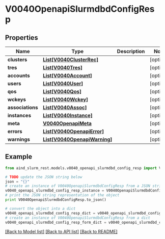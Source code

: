 # V0040OpenapiSlurmdbdConfigResp


## Properties

Name | Type | Description | Notes
------------ | ------------- | ------------- | -------------
**clusters** | [**List[V0040ClusterRec]**](V0040ClusterRec.md) |  | [optional] 
**tres** | [**List[V0040Tres]**](V0040Tres.md) |  | [optional] 
**accounts** | [**List[V0040Account]**](V0040Account.md) |  | [optional] 
**users** | [**List[V0040User]**](V0040User.md) |  | [optional] 
**qos** | [**List[V0040Qos]**](V0040Qos.md) |  | [optional] 
**wckeys** | [**List[V0040Wckey]**](V0040Wckey.md) |  | [optional] 
**associations** | [**List[V0040Assoc]**](V0040Assoc.md) |  | [optional] 
**instances** | [**List[V0040Instance]**](V0040Instance.md) |  | [optional] 
**meta** | [**V0040OpenapiMeta**](V0040OpenapiMeta.md) |  | [optional] 
**errors** | [**List[V0040OpenapiError]**](V0040OpenapiError.md) |  | [optional] 
**warnings** | [**List[V0040OpenapiWarning]**](V0040OpenapiWarning.md) |  | [optional] 

## Example

```python
from aind_slurm_rest.models.v0040_openapi_slurmdbd_config_resp import V0040OpenapiSlurmdbdConfigResp

# TODO update the JSON string below
json = "{}"
# create an instance of V0040OpenapiSlurmdbdConfigResp from a JSON string
v0040_openapi_slurmdbd_config_resp_instance = V0040OpenapiSlurmdbdConfigResp.from_json(json)
# print the JSON string representation of the object
print V0040OpenapiSlurmdbdConfigResp.to_json()

# convert the object into a dict
v0040_openapi_slurmdbd_config_resp_dict = v0040_openapi_slurmdbd_config_resp_instance.to_dict()
# create an instance of V0040OpenapiSlurmdbdConfigResp from a dict
v0040_openapi_slurmdbd_config_resp_form_dict = v0040_openapi_slurmdbd_config_resp.from_dict(v0040_openapi_slurmdbd_config_resp_dict)
```
[[Back to Model list]](../README.md#documentation-for-models) [[Back to API list]](../README.md#documentation-for-api-endpoints) [[Back to README]](../README.md)


